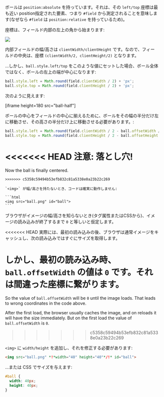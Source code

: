 ボールは `position:absolute` を持っています。それは、その `left/top` 座標は最も近い position指定された要素、つまり `#field` から測定されることを意味します(なぜなら `#field` は `position:relative` を持っているため)。

座標は、フィールド内部の左上の角から始まります:

![](field.svg)

内部フィールドの幅/高さは `clientWidth/clientHeight` です。なので、フィールドの中央は、座標 `(clientWidth/2, clientHeight/2)` となります。

...しかし、`ball.style.left/top` をこのような値にセットした場合、ボール全体ではなく、ボールの左上の端が中心になります:

```js
ball.style.left = Math.round(field.clientWidth / 2) + 'px';
ball.style.top = Math.round(field.clientHeight / 2) + 'px';
```

次のように見えます:

[iframe height=180 src="ball-half"]

ボールの中心をフィールドの中心に揃えるために、ボールをその幅の半分だけ左に移動させ、その高さの半分だけ上に移動させる必要があります。:

```js
ball.style.left = Math.round(field.clientWidth / 2 - ball.offsetWidth / 2) + 'px';
ball.style.top = Math.round(field.clientHeight / 2 - ball.offsetHeight / 2) + 'px';
```

<<<<<<< HEAD
**注意: 落とし穴!**
=======
Now the ball is finally centered.

````warn header="Attention: the pitfall!"
>>>>>>> c5358c59494b53efb832c81a5338e0a23b22c269

`<img>` が幅/高さを持たないとき、コードは確実に動作しません:

```html
<img src="ball.png" id="ball">
```
````

ブラウザがイメージの幅/高さを知らないとき(タグ属性またはCSSから)、イメージの読み込みが終了するまで `0` と等しいと仮定します。

<<<<<<< HEAD
実際には、最初の読み込みの後、ブラウザは通常イメージをキャッシュし、次の読み込みではすぐにサイズを取得します。

しかし、最初の読み込み時、 `ball.offsetWidth` の値は `0` です。それは間違った座標に繋がります。
=======
So the value of `ball.offsetWidth` will be `0` until the image loads. That leads to wrong coordinates in the code above.

After the first load, the browser usually caches the image, and on reloads it will have the size immediately. But on the first load the value of `ball.offsetWidth` is `0`.
>>>>>>> c5358c59494b53efb832c81a5338e0a23b22c269

`<img>` に `width/height` を追加し、それを修正する必要があります:

```html
<img src="ball.png" *!*width="40" height="40"*/!* id="ball">
```

...または CSS でサイズを与えます:

```css
#ball {
  width: 40px;
  height: 40px;
}
```
